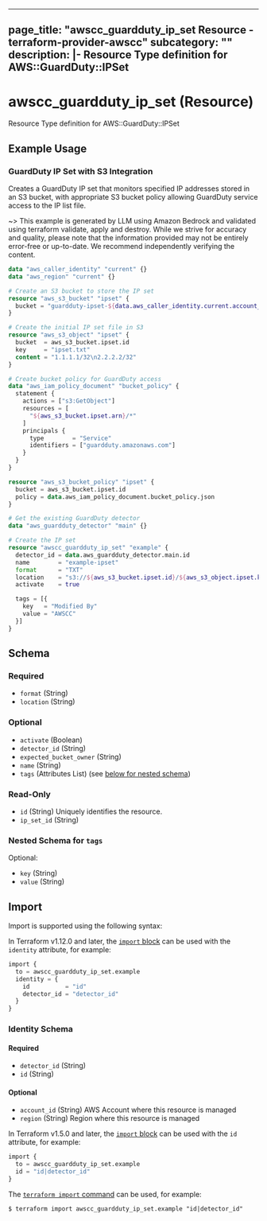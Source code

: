
---
page_title: "awscc_guardduty_ip_set Resource - terraform-provider-awscc"
subcategory: ""
description: |-
  Resource Type definition for AWS::GuardDuty::IPSet
---

# awscc_guardduty_ip_set (Resource)

Resource Type definition for AWS::GuardDuty::IPSet

## Example Usage

### GuardDuty IP Set with S3 Integration

Creates a GuardDuty IP set that monitors specified IP addresses stored in an S3 bucket, with appropriate S3 bucket policy allowing GuardDuty service access to the IP list file.

~> This example is generated by LLM using Amazon Bedrock and validated using terraform validate, apply and destroy. While we strive for accuracy and quality, please note that the information provided may not be entirely error-free or up-to-date. We recommend independently verifying the content.

```terraform
data "aws_caller_identity" "current" {}
data "aws_region" "current" {}

# Create an S3 bucket to store the IP set
resource "aws_s3_bucket" "ipset" {
  bucket = "guardduty-ipset-${data.aws_caller_identity.current.account_id}-${data.aws_region.current.name}"
}

# Create the initial IP set file in S3
resource "aws_s3_object" "ipset" {
  bucket  = aws_s3_bucket.ipset.id
  key     = "ipset.txt"
  content = "1.1.1.1/32\n2.2.2.2/32"
}

# Create bucket policy for GuardDuty access
data "aws_iam_policy_document" "bucket_policy" {
  statement {
    actions = ["s3:GetObject"]
    resources = [
      "${aws_s3_bucket.ipset.arn}/*"
    ]
    principals {
      type        = "Service"
      identifiers = ["guardduty.amazonaws.com"]
    }
  }
}

resource "aws_s3_bucket_policy" "ipset" {
  bucket = aws_s3_bucket.ipset.id
  policy = data.aws_iam_policy_document.bucket_policy.json
}

# Get the existing GuardDuty detector
data "aws_guardduty_detector" "main" {}

# Create the IP set
resource "awscc_guardduty_ip_set" "example" {
  detector_id = data.aws_guardduty_detector.main.id
  name        = "example-ipset"
  format      = "TXT"
  location    = "s3://${aws_s3_bucket.ipset.id}/${aws_s3_object.ipset.key}"
  activate    = true

  tags = [{
    key   = "Modified By"
    value = "AWSCC"
  }]
}
```

<!-- schema generated by tfplugindocs -->
## Schema

### Required

- `format` (String)
- `location` (String)

### Optional

- `activate` (Boolean)
- `detector_id` (String)
- `expected_bucket_owner` (String)
- `name` (String)
- `tags` (Attributes List) (see [below for nested schema](#nestedatt--tags))

### Read-Only

- `id` (String) Uniquely identifies the resource.
- `ip_set_id` (String)

<a id="nestedatt--tags"></a>
### Nested Schema for `tags`

Optional:

- `key` (String)
- `value` (String)

## Import

Import is supported using the following syntax:

In Terraform v1.12.0 and later, the [`import` block](https://developer.hashicorp.com/terraform/language/import) can be used with the `identity` attribute, for example:

```terraform
import {
  to = awscc_guardduty_ip_set.example
  identity = {
    id          = "id"
    detector_id = "detector_id"
  }
}
```

<!-- schema generated by tfplugindocs -->
### Identity Schema

#### Required

- `detector_id` (String)
- `id` (String)

#### Optional

- `account_id` (String) AWS Account where this resource is managed
- `region` (String) Region where this resource is managed

In Terraform v1.5.0 and later, the [`import` block](https://developer.hashicorp.com/terraform/language/import) can be used with the `id` attribute, for example:

```terraform
import {
  to = awscc_guardduty_ip_set.example
  id = "id|detector_id"
}
```

The [`terraform import` command](https://developer.hashicorp.com/terraform/cli/commands/import) can be used, for example:

```shell
$ terraform import awscc_guardduty_ip_set.example "id|detector_id"
```
